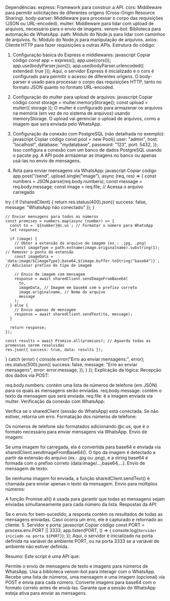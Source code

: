 Dependências:
express: Framework para construir a API.
cors: Middleware para permitir solicitações de diferentes origens (Cross-Origin Resource Sharing).
body-parser: Middleware para processar o corpo das requisições (JSON ou URL-encoded).
multer: Middleware para lidar com upload de arquivos, necessário para o envio de imagens.
venom-bot: Biblioteca para automação de WhatsApp.
path: Módulo do Node.js para lidar com caminhos de arquivos.
fs: Módulo do Node.js para manipulação de arquivos.
axios: Cliente HTTP para fazer requisições a outras APIs.
Estrutura do código:
1. Configuração básica do Express e middlewares:
javascript
Copiar código
const app = express();
app.use(cors());
app.use(bodyParser.json());
app.use(bodyParser.urlencoded({ extended: true }));
Aqui, o servidor Express é inicializado e o cors é configurado para permitir o acesso de diferentes origens. O body-parser é usado para processar o corpo das requisições HTTP, tanto no formato JSON quanto no formato URL-encoded.

2. Configuração do multer para upload de arquivos:
javascript
Copiar código
const storage = multer.memoryStorage();
const upload = multer({ storage });
O multer é configurado para armazenar os arquivos na memória (em vez de no sistema de arquivos) usando memoryStorage.
O upload vai gerenciar o upload de arquivos, como a imagem que será enviada pelo WhatsApp.
3. Configuração da conexão com PostgreSQL (não detalhada no exemplo):
javascript
Copiar código
const pool = new Pool({
  user: "admin",
  host: "localhost",
  database: "mydatabase",
  password: "123",
  port: 5432,
});
Isso configura a conexão com um banco de dados PostgreSQL usando o pacote pg.
A API pode armazenar as imagens no banco ou apenas usá-las no envio de mensagens.
4. Rota para enviar mensagens via WhatsApp:
javascript
Copiar código
app.post("/send", upload.single("image"), async (req, res) => {
  const numbers = JSON.parse(req.body.numbers);
  const message = req.body.message;
  const image = req.file; // Acessa o arquivo carregado

  try {
    if (!sharedClient) {
      return res.status(400).json({ success: false, message: "WhatsApp não conectado" });
    }

    // Enviar mensagens para todos os números
    const promises = numbers.map(async (number) => {
      const to = `${number}@c.us`; // Formatar o número para WhatsApp
      let response;

      if (image) {
        // Obter a extensão do arquivo de imagem (ex.: .jpg, .png)
        const imageType = path.extname(image.originalname).substring(1); // Remover o ponto da extensão
        const imageData = `data:image/${imageType};base64,${image.buffer.toString("base64")}`; // Adicionar prefixo do tipo de imagem

        // Envio de imagem com mensagem
        response = await sharedClient.sendImageFromBase64(
          to,
          imageData, // Imagem em base64 com o prefixo correto
          image.originalname, // Nome do arquivo
          message
        );
      } else {
        // Envio apenas de mensagem
        response = await sharedClient.sendText(to, message);
      }

      return response;
    });

    const results = await Promise.all(promises); // Aguarda todas as promessas serem resolvidas
    res.json({ success: true, data: results });
  } catch (error) {
    console.error("Erro ao enviar mensagens:", error);
    res.status(500).json({
      success: false,
      message: "Erro ao enviar mensagens",
      error: error.message,
    });
  }
});
Explicação da lógica:
Recepção dos dados via POST:

req.body.numbers: contém uma lista de números de telefone (em JSON) para os quais as mensagens serão enviadas.
req.body.message: contém o texto da mensagem que será enviada.
req.file: é a imagem enviada via multer.
Verificação da conexão com WhatsApp:

Verifica se o sharedClient (sessão do WhatsApp) está conectada. Se não estiver, retorna um erro.
Formatação dos números de telefone:

Os números de telefone são formatados adicionando @c.us, que é o formato necessário para enviar mensagens via WhatsApp.
Envio de imagem:

Se uma imagem foi carregada, ela é convertida para base64 e enviada via sharedClient.sendImageFromBase64().
O tipo da imagem é detectado a partir da extensão do arquivo (ex.: .jpg ou .png), e a string base64 é formada com o prefixo correto (data:image/...;base64,...).
Envio de mensagem de texto:

Se nenhuma imagem foi enviada, a função sharedClient.sendText() é chamada para enviar apenas o texto da mensagem.
Envio para múltiplos números:

A função Promise.all() é usada para garantir que todas as mensagens sejam enviadas simultaneamente para cada número da lista.
Respostas da API:

Se o envio for bem-sucedido, a resposta contém os resultados de todas as mensagens enviadas.
Caso ocorra um erro, ele é capturado e retornado ao cliente.
5. Servidor e porta:
javascript
Copiar código
const PORT = process.env.PORT || 3333;
app.listen(PORT, () => {
  console.log(`Servidor iniciado na porta ${PORT}`);
});
Aqui, o servidor é inicializado na porta definida na variável de ambiente PORT, ou na porta 3333 se a variável de ambiente não estiver definida.

Resumo:
Este script é uma API que:

Permite o envio de mensagens de texto e imagens para números de WhatsApp.
Usa a biblioteca venom-bot para interagir com o WhatsApp.
Recebe uma lista de números, uma mensagem e uma imagem (opcional) via POST e envia para cada número.
Converte imagens para base64 com o formato correto antes de enviá-las.
Garante que a sessão do WhatsApp esteja ativa para enviar as mensagens.